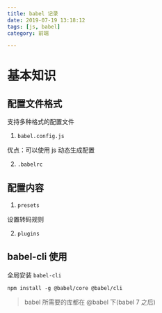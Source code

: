 ```yaml
---
title: babel 记录
date: 2019-07-19 13:18:12
tags: [js, babel]
category: 前端

---
```


# 基本知识

## 配置文件格式

支持多种格式的配置文件

1. `babel.config.js`

优点：可以使用 js 动态生成配置

2. `.babelrc`

## 配置内容

1. `presets`

设置转码规则

2. `plugins`

## babel-cli 使用

全局安装 `babel-cli`

```
npm install -g @babel/core @babel/cli
```

>babel 所需要的库都在 @babel 下(babel 7 之后)





